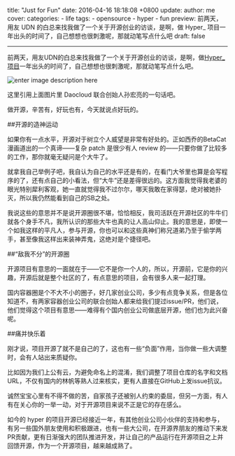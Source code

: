 title: "Just for Fun"
date: 2016-04-16 18:18:08 +0800
update:
author: me
cover:
categories:
    - life
tags:
    - opensource
    - hyper
    - fun
preview: 前两天，用友 UDN 的白总来找我做了一个关于开源创业的访谈，是啊，做 Hyper_ 项目一年出头的时间了，自己想想也很刺激呢，那就动笔写点什么吧
draft: false

---

前两天，用友UDN的白总来找我做了一个关于开源创业的访谈，是啊，做[Hyper_项目](https://github.com/hyperhq/hyperd/)一年出头的时间了，自己想想也很刺激呢，那就动笔写点什么吧。

![enter image description here](http://7xpvay.com1.z0.glb.clouddn.com/e68a6670-06a1-11e6-94da-7347a1de0463)

这里引用上面图片里 Daocloud 联合创始人孙宏亮的一句话吧。

做开源，辛苦有，好玩也有，今天就说点好玩的。

##开源的造神运动

如果你有一点水平，开源对于树立个人威望是非常有好处的。正如西乔的BetaCat漫画道出的一个真谛——复杂 patch 是很少有人 review 的——只要你做了比较多的工作，那你就毫无疑问是个大牛了。

就拿我自己举例子吧，我自认为自己的水平还是有的，在看门大爷里也算是会写程序的了，还有点自己的小看法，但“大牛”还是差得很远的。这方面我觉得我老婆的眼光特别犀利客观，她一直就觉得我不过尔尔，哪天我敢在家得瑟，绝对被她扑灭，所以我仍然能看到自己的SB之处。

我说这些的意思并不是说开源圈很不堪，恰恰相反，我司活跃在开源社区的牛牛们就各个身手不凡，我所认识的那些大牛也真的让人高山仰止。我的意思是，即使一个如我这样的平凡人，参与开源，你也可以和这些真神们称兄道弟乃至于偷学两手，甚至像我这样出来装神弄鬼，这绝对是个捷径吧。

##“敌我不分”的开源圈

开源项目有意思的一面就在于——它不是你一个人的，所以，开源前，它是你的兴趣，开源后就是整个社区的了，有点意思的项目，会有很多人来一起打理。

国内容器圈是个不大不小的圈子，好几家创业公司，多少有点竞争关系，但是各位知道不，有两家容器创业公司的联合创始人都来给我们提过issue/PR，他们说，他们觉得这个项目有意思——难得有个国内创业公司做底层开源，他们也为此兴奋呢。

##痛并快乐着

刚才说，项目开源了就不是自己的了，这也有一些“负面”作用，当你做一些大调整时，会有人站出来质疑你。

比如因为我们上公有云，为避免命名上的混淆，我们调整了项目仓库的名字和文档URL，不仅有国内的林帆等熟人过来核实，更有人直接在GitHub上发issue抗议。

诚然宝宝心里有不得不做的苦，自家孩子还被别人约束的委屈，但另一方面，有人有在关心你的一举一动，对于开源项目来说不正是它的存在感么。

如今的 hyper 的项目开源已经接近一年，有其他创业公司小伙伴的支持和参与，有另一些国外朋友使用和积极跟进，也有一些大公司，在开源界朋友的推动下来发PR贡献，更有日渐强大的团队推进开发，并让自己的产品运行在开源项目之上并回馈开源，作为一个开源项目，越来越成熟了。
